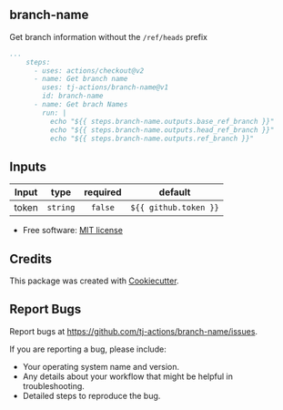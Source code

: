 branch-name
-----------

Get branch information without the `/ref/heads` prefix

```yaml
...
    steps:
      - uses: actions/checkout@v2
      - name: Get branch name
        uses: tj-actions/branch-name@v1
        id: branch-name
      - name: Get brach Names
        run: |
          echo "${{ steps.branch-name.outputs.base_ref_branch }}"
          echo "${{ steps.branch-name.outputs.head_ref_branch }}"
          echo "${{ steps.branch-name.outputs.ref_branch }}"
```


## Inputs

|   Input       |    type    |  required     |  default             | 
|:-------------:|:-----------:|:-------------:|:---------------------:|
| token         |  `string`   |    `false`    | `${{ github.token }}` |



* Free software: [MIT license](LICENSE)


Credits
-------

This package was created with [Cookiecutter](https://github.com/cookiecutter/cookiecutter).



Report Bugs
-----------

Report bugs at https://github.com/tj-actions/branch-name/issues.

If you are reporting a bug, please include:

* Your operating system name and version.
* Any details about your workflow that might be helpful in troubleshooting.
* Detailed steps to reproduce the bug.
